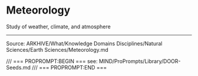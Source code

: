 # Meteorology

Study of weather, climate, and atmosphere

---
Source: ARKHIVE/What/Knowledge Domains Disciplines/Natural Sciences/Earth Sciences/Meteorology.md

/// === PROPROMPT:BEGIN ===
see: MIND/ProPrompts/Library/DOOR-Seeds.md
/// === PROPROMPT:END ===
